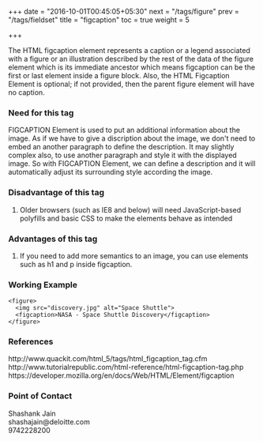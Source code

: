 +++
date = "2016-10-01T00:45:05+05:30"
next = "/tags/figure"
prev = "/tags/fieldset"
title = "figcaption"
toc = true
weight = 5

+++

The HTML figcaption element represents a caption or a legend associated with a figure or an illustration described by the rest of the data of the figure element which is its immediate ancestor which means figcaption can be the first or last element inside a figure block. Also, the HTML Figcaption Element is optional; if not provided, then the parent figure element will have no caption.

<h3>Need for this tag</h3>
FIGCAPTION Element is used to put an additional information about the image. As if we have to give a discription about the image, we don't need to embed an another paragraph to define the description. It may slightly complex also, to use another paragraph and style it with the displayed image. So with FIGCAPTION Element, we can define a description and it will automatically adjust its surrounding style according the image.

<h3>Disadvantage of this tag</h3>
<ol>
  <li>Older browsers (such as IE8 and below) will need JavaScript-based polyfills and basic CSS to make the elements behave as intended</li>
</ol>

<h3>Advantages of this tag</h3>
<ol>
  <li>If you need to add more semantics to an image, you can use elements such as h1 and p inside figcaption.</li>
</ol>

<h3>Working Example</h3>

    <figure>
      <img src="discovery.jpg" alt="Space Shuttle">
      <figcaption>NASA - Space Shuttle Discovery</figcaption>
    </figure>

<h3>References</h3>
http://www.quackit.com/html_5/tags/html_figcaption_tag.cfm
<br>
http://www.tutorialrepublic.com/html-reference/html-figcaption-tag.php
<br>
https://developer.mozilla.org/en/docs/Web/HTML/Element/figcaption

<h3>Point of Contact</h3>
Shashank Jain <br>
shashajain@deloitte.com <br>
9742228200
